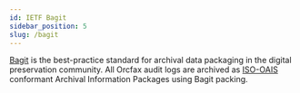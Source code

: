 ```yaml
---
id: IETF Bagit
sidebar_position: 5
slug: /bagit
---
```


[Bagit](https://datatracker.ietf.org/doc/html/rfc8493) is the best-practice
standard for archival data packaging in the digital preservation community. All
Orcfax audit logs are archived as
[ISO-OAIS](https://www.iso.org/standard/57284.html) conformant Archival
Information Packages using Bagit packing.

